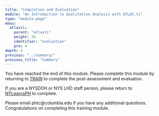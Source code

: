 ```yaml
---
title: "Completion and Evaluation"
module: "An Introduction to Qualitative Analysis with ATLAS.ti"
type: "module-page"
menu:
  atlasti:
    parent: "atlasti"
    weight: 26
    identifier: "evaluation"
    pre: 4
depth: 4
previous: "../summary/"
previous_title: "Summary"
---
```

<div class="atlasti"><div class="pageblock"><p>You have reached the end of this module. Please complete this module by returning to <a href=" https://www.train.org/DesktopShell.aspx">TRAIN</a> to complete the post-assessment and evaluation. </p>
<p>If you are a NYSDOH or NYS LHD staff person, please return to <a href="https://www.nylearnsph.com/Public/default.aspx">NYLearnsPH</a> to complete. </p>
<p>Please email phtc@columbia.edu if you have any additional questions. Congratulations on completing this training module.</p>
</div></div>